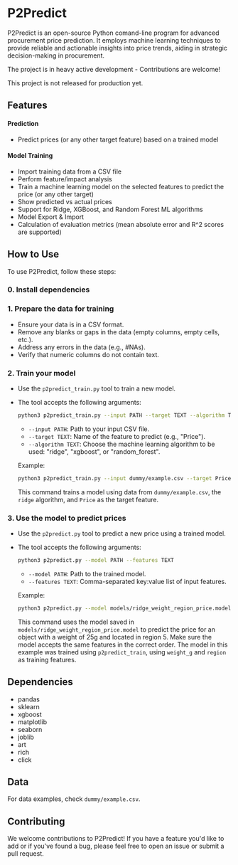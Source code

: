 # P2Predict

P2Predict is an open-source Python comand-line program for advanced procurement price prediction. It employs machine learning techniques to provide reliable and actionable insights into price trends, aiding in strategic decision-making in procurement. 

The project is in heavy active development - Contributions are welcome!

This project is not released for production yet.

## Features

#### Prediction
- Predict prices (or any other target feature) based on a trained model

#### Model Training
- Import training data from a CSV file
- Perform feature/impact analysis
- Train a machine learning model on the selected features to predict the price (or any other target)
- Show predicted vs actual prices
- Support for Ridge, XGBoost, and Random Forest ML algorithms
- Model Export & Import
- Calculation of evaluation metrics (mean absolute error and R^2 scores are supported)

## How to Use

To use P2Predict, follow these steps:

### 0. Install dependencies

### 1. Prepare the data for training
   - Ensure your data is in a CSV format.
   - Remove any blanks or gaps in the data (empty columns, empty cells, etc.).
   - Address any errors in the data (e.g., #NAs).
   - Verify that numeric columns do not contain text.

### 2. Train your model
   - Use the `p2predict_train.py` tool to train a new model.
   - The tool accepts the following arguments:

     ```bash
     python3 p2predict_train.py --input PATH --target TEXT --algorithm TEXT
     ```

     - `--input PATH`: Path to your input CSV file.
     - `--target TEXT`: Name of the feature to predict (e.g., "Price").
     - `--algorithm TEXT`: Choose the machine learning algorithm to be used: "ridge", "xgboost", or "random_forest".

     Example:

     ```bash
     python3 p2predict_train.py --input dummy/example.csv --target Price --algorithm ridge
     ```

     This command trains a model using data from `dummy/example.csv`, the `ridge` algorithm, and `Price` as the target feature.

### 3. Use the model to predict prices
   - Use the `p2predict.py` tool to predict a new price using a trained model.
   - The tool accepts the following arguments:

     ```bash
     python3 p2predict.py --model PATH --features TEXT
     ```

     - `--model PATH`: Path to the trained model.
     - `--features TEXT`: Comma-separated key:value list of input features.

     Example:

     ```bash
     python3 p2predict.py --model models/ridge_weight_region_price.model --features weight_g:25,region:5
     ```

     This command uses the model saved in `models/ridge_weight_region_price.model` to predict the price for an object with a weight of 25g and located in region 5. Make sure the model accepts the same features in the correct order. The model in this example was trained using `p2predict_train`, using `weight_g` and `region` as training features.

## Dependencies

- pandas
- sklearn
- xgboost
- matplotlib
- seaborn
- joblib
- art
- rich
- click

## Data

For data examples, check `dummy/example.csv`.

## Contributing

We welcome contributions to P2Predict! If you have a feature you'd like to add or if you've found a bug, please feel free to open an issue or submit a pull request.
